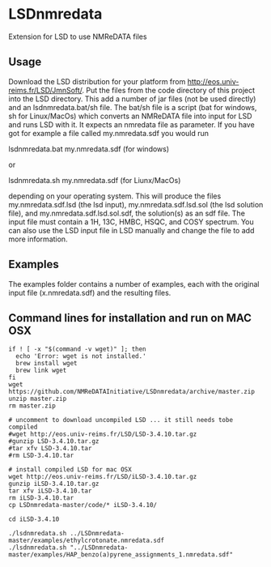 # LSDnmredata
Extension for LSD to use NMReDATA files

## Usage
Download the LSD distribution for your platform from http://eos.univ-reims.fr/LSD/JmnSoft/. Put the files from the code directory of this project into the LSD directory. This add a number of jar files (not be used directly) and an lsdnmredata.bat/sh file. The bat/sh file is a script (bat for windows, sh for Linux/MacOs) which converts an NMReDATA file into input for LSD and runs LSD with it. It expects an nmredata file as parameter. If you have got for example a file called my.nmredata.sdf you would run

lsdnmredata.bat my.nmredata.sdf (for windows)

or

lsdnmredata.sh my.nmredata.sdf (for Liunx/MacOs)

depending on your operating system. This will produce the files my.nmredata.sdf.lsd (the lsd input), my.nmredata.sdf.lsd.sol (the lsd solution file), and my.nmredata.sdf.lsd.sol.sdf, the solution(s) as an sdf file. The input file must contain a 1H, 13C, HMBC, HSQC, and COSY spectrum. You can also use the LSD input file in LSD manually and change the file to add more information. 

## Examples
The examples folder contains a number of examples, each with the original input file (x.nmredata.sdf) and the resulting files.

## Command lines for installation and run on MAC OSX


```
if ! [ -x "$(command -v wget)" ]; then
  echo 'Error: wget is not installed.' 
  brew install wget
  brew link wget
fi
wget https://github.com/NMReDATAInitiative/LSDnmredata/archive/master.zip
unzip master.zip
rm master.zip

# uncomment to download uncompiled LSD ... it still needs tobe compiled
#wget http://eos.univ-reims.fr/LSD/LSD-3.4.10.tar.gz
#gunzip LSD-3.4.10.tar.gz
#tar xfv LSD-3.4.10.tar
#rm LSD-3.4.10.tar

# install compiled LSD for mac OSX
wget http://eos.univ-reims.fr/LSD/iLSD-3.4.10.tar.gz
gunzip iLSD-3.4.10.tar.gz
tar xfv iLSD-3.4.10.tar
rm iLSD-3.4.10.tar
cp LSDnmredata-master/code/* iLSD-3.4.10/

cd iLSD-3.4.10

./lsdnmredata.sh ../LSDnmredata-master/examples/ethylcrotonate.nmredata.sdf
./lsdnmredata.sh "../LSDnmredata-master/examples/HAP_benzo(a)pyrene_assignments_1.nmredata.sdf"
```
